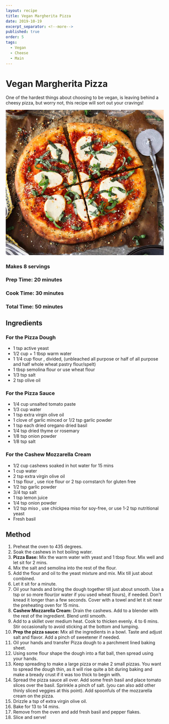 ```yaml
---
layout: recipe
title: Vegan Margherita Pizza
date: 2019-10-19
excerpt_separator: <!--more-->
published: true
order: 5
tags:
  - Vegan
  - Cheese
  - Main
---
```


# Vegan Margherita Pizza
One of the hardest things about choosing to be vegan, is leaving behind a cheesy pizza, but worry not, this recipe will sort out your cravings!

<!--more-->
[![Vegan Pizza](/_uploads/veganpizza.jpg)](/_uploads/veganpizza.jpg)

### Makes 8 servings
### Prep Time: 20 minutes
### Cook Time: 30 minutes
### Total Time: 50 minutes

## Ingredients
### For the Pizza Dough
- 1 tsp active yeast
- 1/2 cup + 1 tbsp warm water
- 1 1/4 cup flour , divided, (unbleached all purpose or half of all purpose and half whole wheat pastry flour/spelt)
- 1 tbsp semolina flour or use wheat flour
- 1/3 tsp salt
- 2 tsp olive oil

### For the Pizza Sauce
- 1/4 cup unsalted tomato paste
- 1/3 cup water
- 1 tsp extra virgin olive oil
- 1 clove of garlic minced or 1/2 tsp garlic powder
- 1 tsp each dried oregano dried basil
- 1/4 tsp dried thyme or rosemary
- 1/8 tsp onion powder
- 1/8 tsp salt

### For the Cashew Mozzarella Cream
- 1/2 cup cashews soaked in hot water for 15 mins
- 1 cup water
- 2 tsp extra virgin olive oil
- 1 tsp flour , use rice flour or 2 tsp cornstarch for gluten free
- 1/2 tsp garlic powder
- 3/4 tsp salt
- 1 tsp lemon juice
- 1/4 tsp onion powder
- 1/2 tsp miso , use chickpea miso for soy-free, or use 1-2 tsp nutritional yeast
- Fresh basil



## Method
1. Preheat the oven to 435 degrees.
2. Soak the cashews in hot boiling water.
3. **Pizza Base:** Mix the warm water with yeast and 1 tbsp flour. Mix well and let sit for 2 mins.
4. Mix the salt and semolina into the rest of the flour.
5. Add the flour and oil to the yeast mixture and mix. Mix till just about combined.
6. Let it sit for a minute.
7. Oil your hands and bring the dough together till just about smooth. Use a tsp or so more flour(or water if you used wheat flours), if needed. Don't knead it longer than a few seconds. Cover with a towel and let it sit near the preheating oven for 15 mins.
8. **Cashew Mozzarella Cream:** Drain the cashews. Add to a blender with the rest of the ingredient. Blend until smooth.
9. Add to a skillet over medium heat. Cook to thicken evenly. 4 to 6 mins. Stir occasionally to avoid sticking at the bottom and lumping.
10. **Prep the pizza sauce:** Mix all the ingredients in a bowl. Taste and adjust salt and flavor. Add a pinch of sweetener if needed.
11. Oil your hands and transfer Pizza dough to a parchment lined baking sheet.
12. Using some flour shape the dough into a flat ball, then spread using your hands.
13. Keep spreading to make a large pizza or make 2 small pizzas. You want to spread the dough thin, as it will rise quite a bit during baking and make a bready crust if it was too thick to begin with.
14. Spread the pizza sauce all over. Add some fresh basil and place tomato slices over the basil. Sprinkle a pinch of salt. (you can also add other thinly sliced veggies at this point). Add spoonfuls of the mozzarella cream on the pizza.
15. Drizzle a tsp of extra virgin olive oil.
16. Bake for 13 to 14 mins.
17. Remove from the oven and add fresh basil and pepper flakes.
18. Slice and serve!
